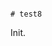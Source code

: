                                                                                                                                                                                                                                                                                                                                                                                                                                                                                                                                                                                                                 # test8

Init.
